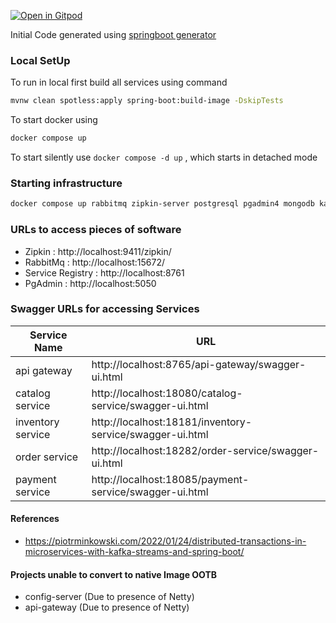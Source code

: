 [![Open in Gitpod](https://gitpod.io/button/open-in-gitpod.svg)](https://gitpod.io/#https://github.com/rajadilipkolli/spring-boot-microservices-series-v2)

Initial Code generated using [springboot generator](https://github.com/sivaprasadreddy/generator-springboot)

### Local SetUp

To run in local first build all services using command 

```bash
mvnw clean spotless:apply spring-boot:build-image -DskipTests
```

To start docker using 

```bash
docker compose up
```

To start silently use `docker compose -d up` , which starts in detached mode

### Starting infrastructure 

```bash
docker compose up rabbitmq zipkin-server postgresql pgadmin4 mongodb kafka config-server naming-server
```

### URLs to access pieces of software
 - Zipkin : http://localhost:9411/zipkin/
 - RabbitMq : http://localhost:15672/
 - Service Registry : http://localhost:8761
 - PgAdmin : http://localhost:5050

### Swagger URLs for accessing Services

| **Service Name**  | **URL**                                                  |
|-------------------|----------------------------------------------------------|
| api gateway       | http://localhost:8765/api-gateway/swagger-ui.html        |
| catalog service   | http://localhost:18080/catalog-service/swagger-ui.html   |
| inventory service | http://localhost:18181/inventory-service/swagger-ui.html |
| order service     | http://localhost:18282/order-service/swagger-ui.html     |
| payment service   | http://localhost:18085/payment-service/swagger-ui.html   |


#### References
  - https://piotrminkowski.com/2022/01/24/distributed-transactions-in-microservices-with-kafka-streams-and-spring-boot/
  
#### Projects unable to convert to native Image OOTB
 - config-server (Due to presence of Netty)
 - api-gateway (Due to presence of Netty)
